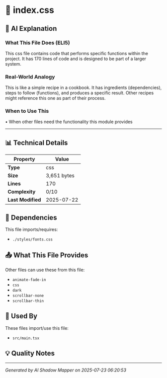 # 📄 index.css

## 🤖 AI Explanation

### What This File Does (ELI5)
This css file contains code that performs specific functions within the project. It has 170 lines of code and is designed to be part of a larger system.

### Real-World Analogy
This is like a simple recipe in a cookbook. It has ingredients (dependencies), steps to follow (functions), and produces a specific result. Other recipes might reference this one as part of their process.

### When to Use This
• When other files need the functionality this module provides

---

## 📊 Technical Details

| Property | Value |
|----------|-------|
| **Type** | css |
| **Size** | 3,651 bytes |
| **Lines** | 170 |
| **Complexity** | 0/10 |
| **Last Modified** | 2025-07-22 |

## 🔗 Dependencies

This file imports/requires:

- `./styles/fonts.css`

## 📤 What This File Provides

Other files can use these from this file:

- `animate-fade-in`
- `css`
- `dark`
- `scrollbar-none`
- `scrollbar-thin`

## 🔄 Used By

These files import/use this file:

- `src/main.tsx`

## 💡 Quality Notes


---
*Generated by AI Shadow Mapper on 2025-07-23 06:20:53*